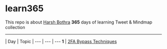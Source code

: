 # learn365

This repo is about [Harsh Bothra](twitter.com/@harshbothra_) **365** days of learning Tweet &amp; Mindmap collection
___

| Day | Topic |
--- | --- | ---
**1** | [2FA Bypass Techniques](/day1.md)
